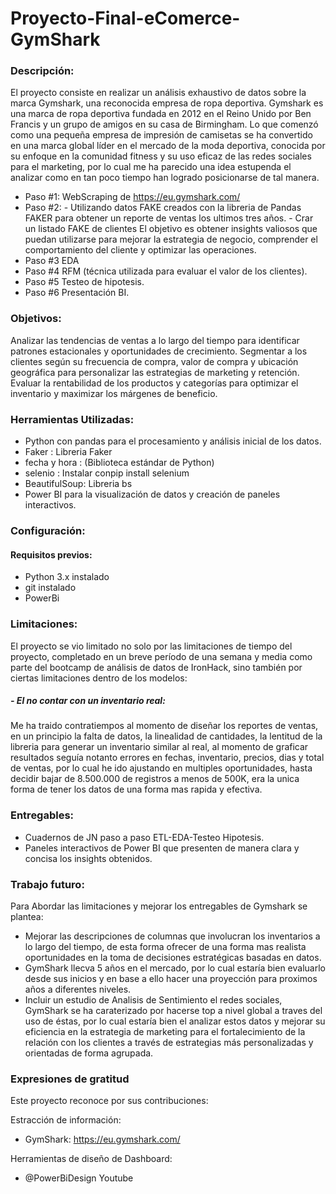 # Proyecto-Final-eComerce-GymShark

### Descripción:
El proyecto consiste en realizar un análisis exhaustivo de datos sobre la marca Gymshark, una reconocida empresa de ropa deportiva. 
Gymshark es una marca de ropa deportiva fundada en 2012 en el Reino Unido por Ben Francis y un grupo de amigos en su casa de Birmingham. Lo que comenzó como una pequeña empresa de impresión de camisetas se ha convertido en una marca global líder en el mercado de la moda deportiva, conocida por su enfoque en la comunidad fitness y su uso eficaz de las redes sociales para el marketing, por lo cual me ha parecido una idea estupenda el analizar como en tan poco tiempo han logrado posicionarse de tal manera.

- Paso #1: WebScraping de https://eu.gymshark.com/  
- Paso #2: - Utilizando datos FAKE creados con la libreria de Pandas FAKER para obtener un reporte de ventas los ultimos tres años.
         - Crar un listado FAKE de clientes
El objetivo es obtener insights valiosos que puedan utilizarse para mejorar la estrategia de negocio, comprender el comportamiento del cliente y optimizar las operaciones.
- Paso #3 EDA
- Paso #4 RFM (técnica utilizada para evaluar el valor de los clientes).
- Paso #5 Testeo de hipotesis.
- Paso #6 Presentación BI.

### Objetivos:

Analizar las tendencias de ventas a lo largo del tiempo para identificar patrones estacionales y oportunidades de crecimiento.
Segmentar a los clientes según su frecuencia de compra, valor de compra y ubicación geográfica para personalizar las estrategias de marketing y retención.
Evaluar la rentabilidad de los productos y categorías para optimizar el inventario y maximizar los márgenes de beneficio.

### Herramientas Utilizadas:

- Python con pandas para el procesamiento y análisis inicial de los datos.
- Faker : Libreria Faker
- fecha y hora : (Biblioteca estándar de Python)
- selenio : Instalar conpip install selenium
- BeautifulSoup: Libreria bs
- Power BI para la visualización de datos y creación de paneles interactivos.

### Configuración:

#### Requisitos previos:

- Python 3.x instalado
- git instalado
- PowerBi

### Limitaciones:
El proyecto se vio limitado no solo por las limitaciones de tiempo del proyecto, completado en un breve período de una semana y media como parte del bootcamp de análisis de datos de IronHack, sino también por ciertas limitaciones dentro de los modelos:

##### - El no contar con un inventario real:  

Me ha traido contratiempos al momento de diseñar los reportes de ventas, en un principio la falta de datos, la linealidad de cantidades, la lentitud de la libreria para generar un inventario similar al real, al momento de graficar resultados seguía notanto errores en fechas, inventario, precios, dias y total de ventas, por lo cual he ido ajustando en multiples oportunidades, hasta decidir bajar de 8.500.000 de registros a menos de 500K, era la unica forma de tener los datos de una forma mas rapida y efectiva.

### Entregables:

- Cuadernos de JN paso a paso ETL-EDA-Testeo Hipotesis.
- Paneles interactivos de Power BI que presenten de manera clara y concisa los insights obtenidos.

### Trabajo futuro:

Para Abordar las limitaciones y mejorar los entregables de Gymshark se plantea: 

- Mejorar las descripciones de columnas que involucran los inventarios a lo largo del tiempo, de esta forma ofrecer de una forma mas realista oportunidades en la toma de decisiones estratégicas basadas en datos.
- GymShark llecva 5 años en el mercado, por lo cual estaría bien evaluarlo desde sus inicios y en base a ello hacer una proyección para proximos años a diferentes niveles.
- Incluir un estudio de Analisis de Sentimiento el redes sociales, GymShark se ha caraterizado por hacerse top a nivel global a traves del uso de éstas, por lo cual estaría bien el analizar estos datos y mejorar su eficiencia en la estrategia de marketing para el fortalecimiento de la relación con los clientes a través de estrategias más personalizadas y orientadas de forma agrupada.

  
### Expresiones de gratitud

Este proyecto reconoce por sus contribuciones:

Estracción de información:
- GymShark: https://eu.gymshark.com/

Herramientas de diseño de Dashboard: 
- @PowerBiDesign Youtube
  



